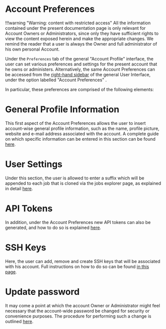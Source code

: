 # Account Preferences

!!!warning "Warning: content with restricted access"
    All the information contained under the present documentation page is only relevant for Account Owners or Administrators, since only they have sufficient rights to view the content exposed herein and make the appropriate changes. We remind the reader that a user is always the Owner and full administrator of his own personal Account.

Under the `Preferences` tab <i class="zmdi zmdi-edit zmdi-hc-border"></i> of the general "Account Profile" interface, the user can set various preferences and settings for the present account that he owns or administers. Alternatively, the same Account Preferences can be accessed from the [right-hand sidebar](/ui/universal/right-sidebar.md) of the general User Interface, under the option labelled "Account Preferences" <i class="zmdi zmdi-settings zmdi-hc-border"></i>. 

In particular, these preferences are comprised of the following elements:

# General Profile Information

This first aspect of the Account Preferences allows the user to insert account-wise general profile information, such as the name, profile picture, website and e-mail address associated with the account. A complete guide on which specific information can be entered in this section can be found [here](preferences/profile.md).

# User Settings

Under this section, the user is allowed to enter a suffix which will be appended to each job that is cloned via the jobs explorer page, as explained in detail [here](preferences/settings.md). 

# API Tokens

In addition, under the Account Preferences new API tokens can also be generated, and how to do so is explained [here](preferences/ssh.md).

# SSH Keys

Here, the user can add, remove and create SSH keys that will be associated with his account. Full instructions on how to do so can be found [in this page](preferences/ssh.md).

# Update password

It may come a point at which the account Owner or Administrator might feel necessary that the account-wide password be changed for security or convenience purposes. The procedure for performing such a change is outlined [here](preferences/password.md).


 

